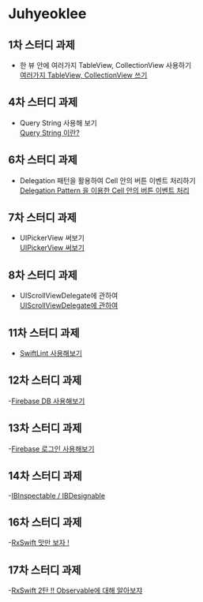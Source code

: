 # Juhyeoklee

## 1차 스터디 과제

- 한 뷰 안에 여러가지 TableView, CollectionView 사용하기  
  [여러가지 TableView, CollectionView 쓰기](https://juhyeoklee.github.io/ios/ios-post04/)

## 4차 스터디 과제

- Query String 사용해 보기  
  [Query String 이란?](https://juhyeoklee.github.io/ios/ios-post05/)

## 6차 스터디 과제
- Delegation 패턴을 활용하여 Cell 안의 버튼 이벤트 처리하기  
  [Delegation Pattern 을 이용한 Cell 안의 버튼 이벤트 처리](https://juhyeoklee.github.io/ios/ios-post06/)

## 7차 스터디 과제
- UIPickerView 써보기  
[UIPickerView 써보기](https://juhyeoklee.github.io/ios/ios-post07/)

## 8차 스터디 과제
- UIScrollViewDelegate에 관하여  
[UIScrollViewDelegate에 관하여](https://github.com/iOS-SOPT-iNNovation/Juhyeoklee/blob/master/8%EC%B0%A8%20%EC%8A%A4%ED%84%B0%EB%94%94%20%EA%B3%BC%EC%A0%9C.md)

## 11차 스터디 과제
- [SwiftLint 사용해보기](https://hereismyblog.tistory.com/2)

## 12차 스터디 과제  
-[Firebase DB 사용해보기](https://hereismyblog.tistory.com/3)

## 13차 스터디 과제
-[Firebase 로그인 사용해보기](https://hereismyblog.tistory.com/manage/posts)

## 14차 스터디 과제
-[IBInspectable / IBDesignable](https://hereismyblog.tistory.com/5)

## 16차 스터디 과제
-[RxSwift 맛만 보자 !](https://hereismyblog.tistory.com/6)

## 17차 스터디 과제  
-[RxSwift 2탄 !! Observable에 대해 알아보쟈](https://hereismyblog.tistory.com/7)
